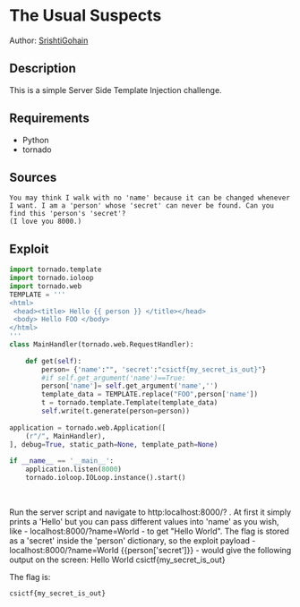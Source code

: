 # The Usual Suspects

Author: [SrishtiGohain](https:github.com/SrishtiGohain)

## Description

This is a simple Server Side Template Injection challenge.

## Requirements

- Python
- tornado 

## Sources

```
You may think I walk with no 'name' because it can be changed whenever I want. I am a 'person' whose 'secret' can never be found. Can you find this 'person's 'secret'?
(I love you 8000.)
```
## Exploit

```python
import tornado.template
import tornado.ioloop
import tornado.web
TEMPLATE = '''
<html>
 <head><title> Hello {{ person }} </title></head>
 <body> Hello FOO </body>
</html>
'''
class MainHandler(tornado.web.RequestHandler):
 
    def get(self):
        person= {'name':"", 'secret':"csictf{my_secret_is_out}"}
        #if self.get_argument('name')==True:
        person['name']= self.get_argument('name','')
        template_data = TEMPLATE.replace("FOO",person['name'])
        t = tornado.template.Template(template_data)
        self.write(t.generate(person=person))
 
application = tornado.web.Application([
    (r"/", MainHandler),
], debug=True, static_path=None, template_path=None)
 
if __name__ == '__main__':
    application.listen(8000)
    tornado.ioloop.IOLoop.instance().start()
```
<br />

Run the server script and navigate to http:localhost:8000/? . At first it simply prints a 'Hello' but you can pass different values into 'name' as you wish, like - localhost:8000/?name=World - to get "Hello World". The flag is stored as a 'secret' inside the 'person' dictionary, so the exploit payload - localhost:8000/?name=World {{person['secret']}} - would give the following output on the screen:
Hello World csictf{my_secret_is_out}

The flag is:
```
csictf{my_secret_is_out}
```
